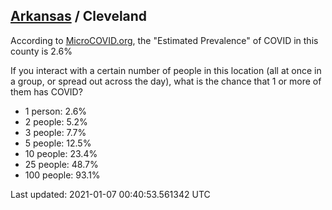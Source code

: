 
## [Arkansas](/united-states/arkansas) / Cleveland

According to [MicroCOVID.org](http://microcovid.org),
the "Estimated Prevalence" of COVID in this county is 2.6%

If you interact with a certain number of people in this location
(all at once in a group, or spread out across the day), what is the chance that
1 or more of them has COVID?

- 1 person: 2.6%
- 2 people: 5.2%
- 3 people: 7.7%
- 5 people: 12.5%
- 10 people: 23.4%
- 25 people: 48.7%
- 100 people: 93.1%

Last updated: 2021-01-07 00:40:53.561342 UTC
